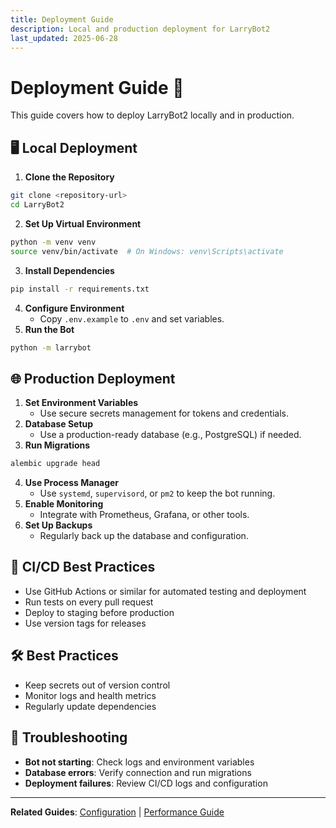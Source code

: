 ```yaml
---
title: Deployment Guide
description: Local and production deployment for LarryBot2
last_updated: 2025-06-28
---
```


# Deployment Guide 🚀

This guide covers how to deploy LarryBot2 locally and in production.

## 🖥️ Local Deployment

1. **Clone the Repository**
```bash
git clone <repository-url>
cd LarryBot2
```
2. **Set Up Virtual Environment**
```bash
python -m venv venv
source venv/bin/activate  # On Windows: venv\Scripts\activate
```
3. **Install Dependencies**
```bash
pip install -r requirements.txt
```
4. **Configure Environment**
   - Copy `.env.example` to `.env` and set variables.
5. **Run the Bot**
```bash
python -m larrybot
```

## 🌐 Production Deployment

1. **Set Environment Variables**
   - Use secure secrets management for tokens and credentials.
2. **Database Setup**
   - Use a production-ready database (e.g., PostgreSQL) if needed.
3. **Run Migrations**
```bash
alembic upgrade head
```
4. **Use Process Manager**
   - Use `systemd`, `supervisord`, or `pm2` to keep the bot running.
5. **Enable Monitoring**
   - Integrate with Prometheus, Grafana, or other tools.
6. **Set Up Backups**
   - Regularly back up the database and configuration.

## 🔄 CI/CD Best Practices
- Use GitHub Actions or similar for automated testing and deployment
- Run tests on every pull request
- Deploy to staging before production
- Use version tags for releases

## 🛠️ Best Practices
- Keep secrets out of version control
- Monitor logs and health metrics
- Regularly update dependencies

## 🚨 Troubleshooting
- **Bot not starting**: Check logs and environment variables
- **Database errors**: Verify connection and run migrations
- **Deployment failures**: Review CI/CD logs and configuration

---

**Related Guides**: [Configuration](../../getting-started/configuration.md) | [Performance Guide](../performance/README.md) 